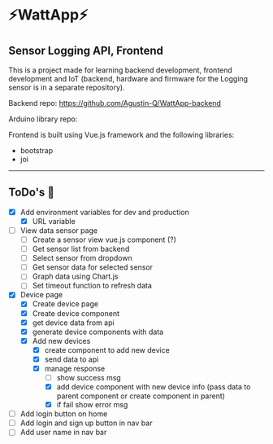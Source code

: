 # ⚡WattApp⚡


 ## Sensor Logging API, Frontend

 This is a project made for learning backend development, frontend development and IoT (backend, hardware and firmware for the Logging sensor is in a separate repository).

 Backend repo: https://github.com/Agustin-Q/WattApp-backend
 
 Arduino library repo:

Frontend is built using Vue.js framework and the following libraries:

+ bootstrap
+ joi

--------------------------------------------------
## ToDo's 💪
- [x] Add environment variables for dev and production
  - [x] URL variable
- [ ] View data sensor page
  - [ ] Create a sensor view vue.js component (?)
  - [ ] Get sensor list from backend
  - [ ] Select sensor from dropdown
  - [ ] Get sensor data for selected sensor
  - [ ] Graph data using Chart.js
  - [ ] Set timeout function to refresh data
- [x] Device page
  - [x] Create device page
  - [x] Create device component
  - [x] get device data from api
  - [x] generate device components with data
  - [x] Add new devices
    - [x] create component to add new device
    - [x] send data to api
    - [x] manage response
      - [ ] show success msg
      - [x] add device component with new device info (pass data to parent component or create component in parent)
      - [x] if fail show error msg
- [ ] Add login button on home
- [ ] Add login and sign up button in nav bar
- [ ] Add user name in nav bar